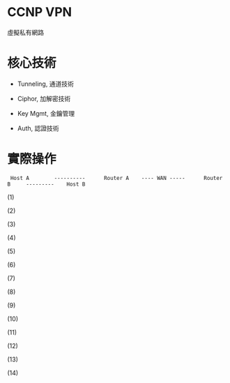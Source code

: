 # CCNP VPN
虛擬私有網路

# 核心技術

* Tunneling, 通道技術

* Ciphor, 加解密技術

* Key Mgmt, 金鑰管理

* Auth, 認證技術

# 實際操作

 
 
     Host A        ----------      Router A    ---- WAN -----      Router B     ---------    Host B
     
     
 
 (1)
 
 (2)
 
 (3)
 
 (4)
 
 (5)
 
 (6)
 
 (7)
 
 (8)
 
 (9)
 
 (10)
 
 (11)
 
 (12)
 
 (13)
 
 (14)



